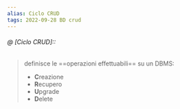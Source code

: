 ```yaml
---
alias: Ciclo CRUD
tags: 2022-09-28 BD crud
---
```


###### @ [Ciclo CRUD]::
> definisce le ==operazioni effettuabili== su un DBMS:
> - **C**reazione
> - **R**ecupero
> - **U**pgrade
> - **D**elete
<!--ID: 1670236971155-->
